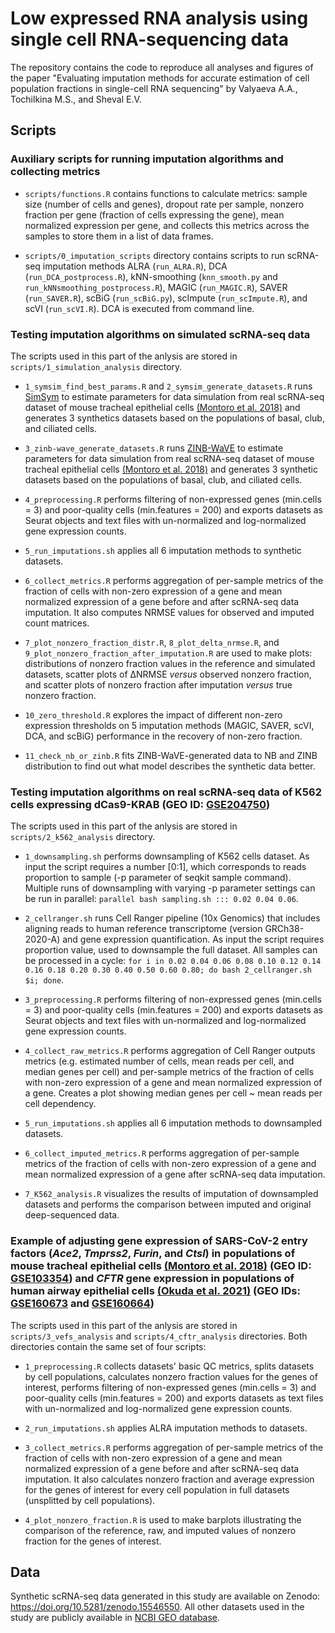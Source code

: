 # Low expressed RNA analysis using single cell RNA-sequencing data 

The repository contains the code to reproduce all analyses and figures of the paper "Evaluating imputation methods for accurate estimation of cell population fractions in single-cell RNA sequencing" by Valyaeva A.A., Tochilkina M.S., and Sheval E.V. 



## Scripts 

### Auxiliary scripts for running imputation algorithms and collecting metrics

- `scripts/functions.R` contains functions to calculate metrics: sample size (number of cells and genes), dropout rate per sample, nonzero fraction per gene (fraction of cells expressing the gene), mean normalized expression per gene, and collects this metrics across the samples to store them in a list of data frames.

- `scripts/0_imputation_scripts` directory contains scripts to run scRNA-seq imputation methods ALRA (`run_ALRA.R`), DCA (`run_DCA_postprocess.R`), kNN-smoothing (`knn_smooth.py` and `run_kNNsmoothing_postprocess.R`), MAGIC (`run_MAGIC.R`), SAVER (`run_SAVER.R`), scBiG (`run_scBiG.py`), scImpute (`run_scImpute.R`), and scVI (`run_scVI.R`). DCA is executed from command line.


### Testing imputation algorithms on simulated scRNA-seq data

The scripts used in this part of the anlysis are stored in `scripts/1_simulation_analysis` directory.

- `1_symsim_find_best_params.R` and `2_symsim_generate_datasets.R` runs [SimSym](https://doi.org/10.1038/s41467-019-10500-w) to estimate parameters for data simulation from real scRNA-seq dataset of mouse tracheal epithelial cells [(Montoro et al. 2018)](https://doi.org/10.1038/s41586-018-0393-7) and generates 3 synthetics datasets based on the populations of basal, club, and ciliated cells.

- `3_zinb-wave_generate_datasets.R` runs [ZINB-WaVE](https://doi.org/10.1038/s41467-017-02554-5) to estimate parameters for data simulation from real scRNA-seq dataset of mouse tracheal epithelial cells [(Montoro et al. 2018)](https://doi.org/10.1038/s41586-018-0393-7) and generates 3 synthetic datasets based on the populations of basal, club, and ciliated cells.

- `4_preprocessing.R` performs filtering of non-expressed genes (min.cells = 3) and poor-quality cells (min.features = 200) and exports datasets as Seurat objects and text files with un-normalized and log-normalized gene expression counts. 

- `5_run_imputations.sh` applies all 6 imputation methods to synthetic datasets. 

- `6_collect_metrics.R` performs aggregation of per-sample metrics of the fraction of cells with non-zero expression of a gene and mean normalized expression of a gene before and after scRNA-seq data imputation. It also computes NRMSE values for observed and imputed count matrices.

- `7_plot_nonzero_fraction_distr.R`, `8_plot_delta_nrmse.R`, and `9_plot_nonzero_fraction_after_imputation.R` are used to make plots: distributions of nonzero fraction values in the reference and simulated datasets, scatter plots of ΔNRMSE *versus* observed nonzero fraction, and scatter plots of nonzero fraction after imputation *versus* true nonzero fraction.

- `10_zero_threshold.R` explores the impact of different non-zero expression thresholds on 5 imputation methods (MAGIC, SAVER, scVI, DCA, and scBiG) performance in the recovery of non-zero fraction. 

- `11_check_nb_or_zinb.R` fits ZINB-WaVE-generated data to NB and ZINB distribution to find out what model describes the synthetic data better.


### Testing imputation algorithms on real scRNA-seq data of K562 cells expressing dCas9-KRAB (GEO ID: [GSE204750](https://www.ncbi.nlm.nih.gov/geo/query/acc.cgi?acc=GSE204750))

The scripts used in this part of the anlysis are stored in `scripts/2_k562_analysis` directory.

- `1_downsampling.sh` performs downsampling of K562 cells dataset. As input the script requires a number [0:1], which corresponds to reads proportion to sample (-p parameter of seqkit sample command). Multiple runs of downsampling with varying -p parameter settings can be run in parallel: `parallel bash sampling.sh ::: 0.02 0.04 0.06`.

- `2_cellranger.sh` runs Cell Ranger pipeline (10x Genomics) that includes aligning reads to human reference transcriptome (version GRCh38-2020-A) and gene expression quantification. As input the script requires proportion value, used to downsample the full dataset. All samples can be processed in a cycle: `for i in 0.02 0.04 0.06 0.08 0.10 0.12 0.14 0.16 0.18 0.20 0.30 0.40 0.50 0.60 0.80; do bash 2_cellranger.sh $i; done`. 

- `3_preprocessing.R` performs filtering of non-expressed genes (min.cells = 3) and poor-quality cells (min.features = 200) and exports datasets as Seurat objects and text files with un-normalized and log-normalized gene expression counts. 

- `4_collect_raw_metrics.R` performs aggregation of Cell Ranger outputs metrics (e.g. estimated number of cells, mean reads per cell, and median genes per cell) and per-sample metrics of the fraction of cells with non-zero expression of a gene and mean normalized expression of a gene. Creates a plot showing median genes per cell ~ mean reads per cell dependency.

- `5_run_imputations.sh` applies all 6 imputation methods to downsampled datasets. 

- `6_collect_imputed_metrics.R` performs aggregation of per-sample metrics of the fraction of cells with non-zero expression of a gene and mean normalized expression of a gene after scRNA-seq data imputation. 

- `7_K562_analysis.R` visualizes the results of imputation of downsampled datasets and performs the comparison between imputed and original deep-sequenced data. 


### Example of adjusting gene expression of SARS-CoV-2 entry factors (*Ace2*, *Tmprss2*, *Furin*, and *Ctsl*) in populations of mouse tracheal epithelial cells [(Montoro et al. 2018)](https://doi.org/10.1038/s41586-018-0393-7) (GEO ID: [GSE103354](https://www.ncbi.nlm.nih.gov/geo/query/acc.cgi?acc=GSE103354)) and *CFTR* gene expression in populations of human airway epithelial cells [(Okuda et al. 2021)](https://doi.org/10.1164/rccm.202008-3198oc) (GEO IDs: [GSE160673](https://www.ncbi.nlm.nih.gov/geo/query/acc.cgi?acc=GSE160673) and [GSE160664](https://www.ncbi.nlm.nih.gov/geo/query/acc.cgi?acc=GSE160664))

The scripts used in this part of the anlysis are stored in `scripts/3_vefs_analysis`  and `scripts/4_cftr_analysis` directories. Both directories contain the same set of four scripts:

- `1_preprocessing.R` collects datasets' basic QC metrics, splits datasets by cell populations, calculates nonzero fraction values for the genes of interest, performs filtering of non-expressed genes (min.cells = 3) and poor-quality cells (min.features = 200) and exports datasets as text files with un-normalized and log-normalized gene expression counts. 

- `2_run_imputations.sh` applies ALRA imputation methods to datasets. 

- `3_collect_metrics.R` performs aggregation of per-sample metrics of the fraction of cells with non-zero expression of a gene and mean normalized expression of a gene before and after scRNA-seq data imputation. It also calculates nonzero fraction and average expression for the genes of interest for every cell population in full datasets (unsplitted by cell populations).

- `4_plot_nonzero_fraction.R` is used to make barplots illustrating the comparison of the reference, raw, and imputed values of nonzero fraction for the genes of interest.
 

## Data

Synthetic scRNA-seq data generated in this study are available on Zenodo: https://doi.org/10.5281/zenodo.15546550. All other datasets used in the study are publicly available in [NCBI GEO database](https://www.ncbi.nlm.nih.gov/geo/). 